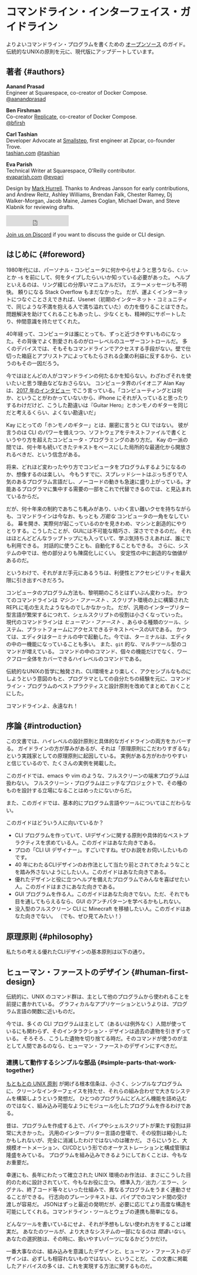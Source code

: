 # コマンドライン・インターフェイス・ガイドライン

よりよいコマンドライン・プログラムを書くための [オープンソース](https://github.com/cli-guidelines/cli-guidelines) のガイド。伝統的なUNIXの原則を元に、現代版にアップデートしています。  

## 著者 {#authors}

**Aanand Prasad** \
Engineer at Squarespace, co-creator of Docker Compose. \
[@aanandprasad](https://twitter.com/aanandprasad)

**Ben Firshman** \
Co-creator [Replicate](https://replicate.ai/), co-creator of Docker Compose. \
[@bfirsh](https://twitter.com/bfirsh)

**Carl Tashian** \
Developer Advocate at [Smallstep](https://smallstep.com/), first engineer at Zipcar, co-founder Trove. \
[tashian.com](https://tashian.com/) [@tashian](https://twitter.com/tashian)

**Eva Parish** \
Technical Writer at Squarespace, O’Reilly contributor.\
[evaparish.com](https://evaparish.com/) [@evpari](https://twitter.com/evpari)

Design by [Mark Hurrell](https://mhurrell.co.uk/). Thanks to Andreas Jansson for early contributions, and Andrew Reitz, Ashley Williams, Brendan Falk, Chester Ramey, Dj Walker-Morgan, Jacob Maine, James Coglan, Michael Dwan, and Steve Klabnik for reviewing drafts.

<iframe class="github-button" src="https://ghbtns.com/github-btn.html?user=cli-guidelines&repo=cli-guidelines&type=star&count=true&size=large" frameborder="0" scrolling="0" width="170" height="30" title="GitHub"></iframe>

[Join us on Discord](https://discord.gg/EbAW5rUCkE) if you want to discuss the guide or CLI design.


## はじめに {#foreword}

1980年代には、パーソナル・コンピュータに何かやらせようと思うなら、`C:\>` とか `~$` を前にして、何をタイプしたらいいか知っている必要があった。
ヘルプといえるのは、リング綴じの分厚いマニュアルだけ。
エラーメッセージも不明快。
頼りになる Stack Overflow もまだなかった。
だが、運よくインターネットにつなぐことさえできれば、Usenet（初期のインターネット・コミュニティで、同じような不満を抱える人で満ち溢れていた）の力を借りることはできた。
問題解決を助けてくれることもあったし、少なくとも、精神的にサポートしたり、仲間意識を持たせてくれた。

40年経って、コンピュータは誰にとっても、ずっと近づきやすいものになった。その背後でよく割愛されるのがローレベルのユーザーコントロールだ。
多くのデバイスでは、そもそもコマンドラインでアクセスする手段がない。壁で仕切った箱庭とアプリストアによってもたらされる企業の利益に反するから、というのもその一因だろう。

今ではほとんどの人がコマンドラインの何たるかを知らない。わざわざそれを使いたいと思う理由などなおさらない。
コンピュータ界のパイオニア Alan Kay は、[2017 年のインタビュー](https://www.fastcompany.com/40435064/what-alan-kay-thinks-about-the-iphone-and-technology-now) でこう言っている。「コンピューティングとは何か、ということがわかっていないから、iPhone にそれが入っていると思ったりするわけだけど、こうした勘違いは『Guitar Hero』とホンモノのギターを同じだと考えるくらい、よくない勘違いだ」

Kay にとっての「ホンモノのギター」とは、厳密に言うと CLI ではない。
彼が言うのは CLI のパワーを備えつつ、ソフトウェアをテキストファイルで書くというやり方を超えたコンピュータ・プログラミングのあり方だ。
Kay の一派の間では、何十年も続いてきたテキストをベースにした局所的な最適化から開放されるべきだ、という信念がある。

将来、どれほど変わったやり方でコンピュータをプログラムするようになるのか、想像するのは楽しい。
今もうすでに、スプレッドシートはぶっちぎりで人気のあるプログラム言語だし、ノーコードの動きも急速に盛り上がっている。才能あるプログラマに集中する需要の一部をこれで代替できるのでは、と見込まれているからだ。

だが、何十年来の制約であちこち軋みがあり、いわく言い難いクセを持ちながらも、コマンドラインは今なお、もっとも _万能な_ コンピュータの一角をなしている。
幕を開き、実際何が起こっているのかを見きわめ、マシンと創造的にやりとりする。こうしたことが、GUIには不可能な精巧さ、深さでできるのだ。
それはほとんどどんなラップトップにも入っていて、学ぶ気持ちさえあれば、誰にでも利用できる。
対話的に使うことも、自動化することもできる。
さらに、システムの中では、他の部分よりも陳腐化しにくい。
安定性の中に創造的な価値があるのだ。

というわけで、それがまだ手元にあるうちは、利便性とアクセシビリティを最大限に引き出すべきだろう。

コンピュータのプログラム方法も、黎明期のころとはずいぶん変わった。
かつてのコマンドラインは _マシン・ファースト_ 、スクリプト環境の上に構築されたREPLに毛の生えたようなものでしかなかった。
だが、汎用のインタープリター型言語が繁栄するにつれて、シェルスクリプトの役割は小さくなっていった。
現代のコマンドラインは  _ヒューマン・ファースト_ 、あらゆる種類のツール、システム、プラットフォームにアクセスできるテキストベースのUIである。
かつては、エディタはターミナルの中で起動した。今では、ターミナルは、エディタの中の一機能になっていることも多い。
また、`git` 的な、マルチツール型のコマンドが増えている。
コマンドの中のコマンド、個々の機能だけでなく、ワークフロー全体をカバーできるハイレベルのコマンドである。

伝統的なUNIXの哲学に触発され、CLI環境をより楽しく、アクセシブルなものにしようという意図のもと、プログラマとしての自分たちの経験を元に、コマンドライン・プログラムのベストプラクティスと設計原則を改めてまとめておくことにした。

コマンドラインよ、永遠なれ！

## 序論 {#introduction}

この文書では、ハイレベルの設計原則と具体的なガイドラインの両方をカバーする。
ガイドラインの方が厚みがあるが、それは「原理原則にこだわりすぎるな」という実践家としての原理原則に起因している。
実例がある方がわかりやすいと信じているので、たくさんの実例を掲載した。

このガイドでは、emacs や vim のような、フルスクリーンの端末プログラムは扱わない。
フルスクリーン・プログラムはニッチなプロジェクトで、その種のものを設計する立場になることはめったにないからだ。

また、このガイドでは、基本的にプログラム言語やツールについてはこだわらない。

このガイドはどういう人に向いているか？
- CLI プログラムを作っていて、UIデザインに関する原則や具体的なベストプラクティスを求めている人。このガイドはあなた向きである。
- プロの「CLI UI デザイナー」。すごいですね。ぜひお説をお伺いしたいものです。
- 40 年にわたるCLIデザインのお作法として当たり前とされてきたようなことを踏み外さないようにしたい人。このガイドはあなた向きである。
- 優れたデザインと役に立つヘルプを備えたプログラムでみんなを喜ばせたい人。このガイドはまさにあなた向きである。
- GUI プログラムを作る人。このガイドはあなた向きでない。ただ、それでも目を通してもらえるなら、GUI のアンチパターンを学べるかもしれない。
- 没入型のフルスクリーン CLI に Minecraft を移植したい人。このガイドはあなた向きでない。
（でも、ぜひ見てみたい！）

## 原理原則 {#philosophy}

私たちの考える優れたCLIデザインの基本原則は以下の通り。

## ヒューマン・ファーストのデザイン {#human-first-design}

伝統的に、UNIX のコマンド群は、主として他のプログラムから使われることを前提に書かれている。
グラフィカルなアプリケーションというよりは、プログラム言語の関数に近いものだ。

今では、多くの CLI プログラムは主として（あるいは例外なく）人間が使っているにも関わらず、そのインタラクション・デザインは過去の遺物を引きずっている。
そろそろ、こうした遺物を切り捨てる時だ。そのコマンドが使うのが主として人間であるのなら、ヒューマン・ファーストのデザインにすべきだ。

### 連携して動作するシンプルな部品 {#simple-parts-that-work-together}

[もともとの UNIX 原則](https://en.wikipedia.org/wiki/Unix_philosophy) が掲げる根本信条は、小さく、シンプルなプログラムに、クリーンなインターフェイスを持たせ、それらの組み合わせで大きなシステムを構築しようという発想だ。
ひとつのプログラムにどんどん機能を詰め込むのではなく、組み込み可能なようにモジュール化したプログラムを作るわけである。

昔は、プログラムを作成する上で、パイプやシェルスクリプトが果たす役割は非常に大きかった。
汎用のインタープリター言語の登場で、その役割は縮小したかもしれないが、完全に消滅したわけではないのは確かだ。
さらにいうと、大規模オートメーション、CI/CDという形でのオーケストレーションと構成管理は隆盛をみている。
プログラムを組み込みできるようにしておくことは、今もなお重要だ。

幸運にも、長年にわたって確立された UNIX 環境のお作法は、まさにこうした目的のために設計されていて、今もなお役に立つ。
標準入力／出力／エラー、シグナル、終了コード等々といった仕組みで、異なるプログラムをうまく連動させることができる。
行志向のプレーンテキストは、パイプでのコマンド間の受け渡しが容易だ。
JSONはずっと最近の発明だが、必要に応じてより高度な構造を可能にしてくれる。コマンドライン・ツールとウェブの連携も簡単になる。

どんなツールを書いているにせよ、それが予想もしない使われ方をすることは確実だ。
あなたのツールが、より大きなシステムの一部になるのは _間違いない_。あなたの選択肢は、その時に、扱いやすいパーツになるかどうかだけ。

一番大事なのは、組み込みを意識したデザインと、ヒューマン・ファーストのデザインは、必ずしも相容れないものではない、ということだ。
この文書に掲載したアドバイスの多くは、これを実現する方法に関するものだ。